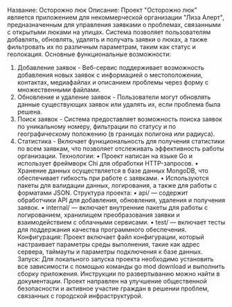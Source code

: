 Название: Осторожно люк
Описание:
Проект "Осторожно люк" является приложением для некоммерческой организации "Лиза Алерт", предназначенным для управления заявками о проблемах, связанными с открытыми люками на улицах. Система позволяет пользователям добавлять, обновлять, удалять и получать заявки о люках, а также фильтровать их по различным параметрам, таким как статус и геолокация.
Основные функциональные возможности:
1.	Добавление заявок - Веб-сервис поддерживает возможность добавления новых заявок с информацией о местоположении, контактах, медиафайлах и описанием проблемы через форму с множественными файлами.
2.	Обновление и удаление заявок - Пользователи могут обновлять данные существующих заявок или удалять их, если проблема была решена.
3.	Поиск заявок - Система предоставляет возможность поиска заявок по уникальному номеру, фильтрации по статусу и по географическому положению (в границах полигона или радиуса).
4.	Статистика - Включает функциональность для получения статистики по всем заявкам, что позволяет отслеживать эффективность работы организации.
Технологии:
•	Проект написан на языке Go и использует фреймворк Chi для обработки HTTP-запросов.
•	Хранение данных осуществляется в базе данных MongoDB, что обеспечивает гибкость при работе с заявками.
•	Используются пакеты для валидации данных, логирования, а также для работы с форматами JSON.
Структура проекта:
•	api/ — содержит обработчики API для добавления, обновления, удаления и получения заявок.
•	internal/ — включает внутренние пакеты для работы с логированием, хранилищем преобразования заявки и взаимодействием с облачными сервисами.
•	test/ — включает тесты для поддержания качества программного обеспечения.
Конфигурация:
Проект включает файл конфигурации, который настраивает параметры среды выполнения, такие как адрес сервера, таймауты и параметры подключения к базе данных.
Запуск:
Для локального запуска проекта необходимо установить все зависимости с помощью команды go mod download и выполнить сборку приложения. Инструкции по развертыванию можно найти в документации.
Проект направлен на улучшение общественной безопасности и активное участие граждан в решении проблем, связанных с городской инфраструктурой.

